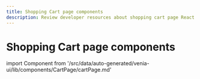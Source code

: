 ```yaml
---
title: Shopping Cart page components
description: Review developer resources about shopping cart page React components included in the PWA Studio framework.
---
```


# Shopping Cart page components

<!--
The reference doc content is generated automatically from the source code.
To update this section, update the doc blocks in the source code
-->

import Component from '/src/data/auto-generated/venia-ui/lib/components/CartPage/cartPage.md'

<Component />
